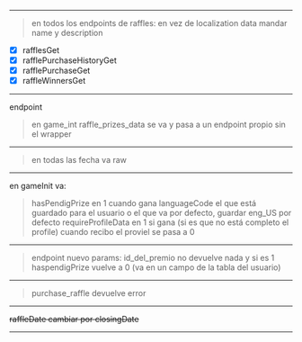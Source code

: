 ******************************************************************************************************************
>en todos los endpoints de raffles:
>en vez de localization data mandar name y description

- [x] rafflesGet
- [x] rafflePurchaseHistoryGet
- [x] rafflePurchaseGet
- [x] raffleWinnersGet

******************************************************************************************************************
endpoint
>en game_int raffle_prizes_data se va y pasa a un endpoint propio sin el wrapper
******************************************************************************************************************
>en todas las fecha va raw
******************************************************************************************************************
en gameInit va:
>hasPendigPrize en 1 cuando gana
>languageCode el que está guardado para el usuario o el que va por defecto, guardar eng_US por defecto
>requireProfileData en 1 si gana (si es que no está completo el profile) cuando recibo el proviel se pasa a 0
******************************************************************************************************************
>endpoint nuevo
>params: id_del_premio
>no devuelve nada
>y si es 1 haspendigPrize vuelve a 0 (va en un campo de la tabla del usuario)
******************************************************************************************************************
>purchase_raffle devuelve error
******************************************************************************************************************
~~raffleDate cambiar por closingDate~~
******************************************************************************************************************

